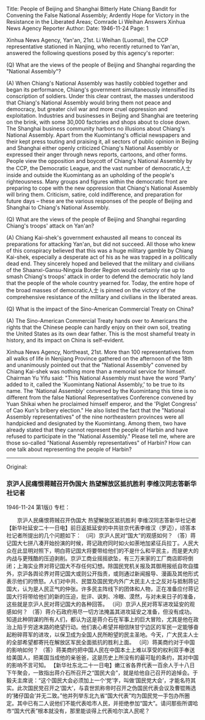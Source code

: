 Title: People of Beijing and Shanghai Bitterly Hate Chiang Bandit for Convening the False National Assembly; Ardently Hope for Victory in the Resistance in the Liberated Areas; Comrade Li Weihan Answers Xinhua News Agency Reporter
Author:
Date: 1946-11-24
Page: 1

Xinhua News Agency, Yan'an, 21st. Li Weihan (Luomai), the CCP representative stationed in Nanjing, who recently returned to Yan'an, answered the following questions posed by this agency's reporter:

(Q) What are the views of the people of Beijing and Shanghai regarding the "National Assembly"?

(A) When Chiang's National Assembly was hastily cobbled together and began its performance, Chiang's government simultaneously intensified its conscription of soldiers. Under this clear contrast, the masses understood that Chiang's National Assembly would bring them not peace and democracy, but greater civil war and more cruel oppression and exploitation. Industries and businesses in Beijing and Shanghai are teetering on the brink, with some 30,000 factories and shops about to close down. The Shanghai business community harbors no illusions about Chiang's National Assembly. Apart from the Kuomintang's official newspapers and their kept press touting and praising it, all sectors of public opinion in Beijing and Shanghai either openly criticized Chiang's National Assembly or expressed their anger through news reports, cartoons, and other forms. People view the opposition and boycott of Chiang's National Assembly by the CCP, the Democratic League, and the vast number of democratic人士 inside and outside the Kuomintang as an upholding of the people's righteousness. Many groups and figures within the democratic front are preparing to cope with the new oppression that Chiang's National Assembly will bring them. Criticism, satire, cold indifference, and preparation for future days – these are the various responses of the people of Beijing and Shanghai to Chiang's National Assembly.

(Q) What are the views of the people of Beijing and Shanghai regarding Chiang's troops' attack on Yan'an?

(A) Chiang Kai-shek's government exhausted all means to conceal its preparations for attacking Yan'an, but did not succeed. All those who knew of this conspiracy believed that this was a huge military gamble by Chiang Kai-shek, especially a desperate act of his as he was trapped in a politically dead end. They sincerely hoped and believed that the military and civilians of the Shaanxi-Gansu-Ningxia Border Region would certainly rise up to smash Chiang's troops' attack in order to defend the democratic holy land that the people of the whole country yearned for. Today, the entire hope of the broad masses of democratic人士 is pinned on the victory of the comprehensive resistance of the military and civilians in the liberated areas.

(Q) What is the impact of the Sino-American Commercial Treaty on China?

(A) The Sino-American Commercial Treaty hands over to Americans the rights that the Chinese people can hardly enjoy on their own soil, treating the United States as its own dear father. This is the most shameful treaty in history, and its impact on China is self-evident.

Xinhua News Agency, Northeast, 21st. More than 100 representatives from all walks of life in Nenjiang Province gathered on the afternoon of the 18th and unanimously pointed out that the "National Assembly" convened by Chiang Kai-shek was nothing more than a memorial service for himself. Chairman Yu Yifu said: "This National Assembly must have the word 'Party' added to it, called the 'Kuomintang National Assembly,' to be true to its name. The 'National Assembly' convened by the Kuomintang this time is no different from the false National Representatives Conference convened by Yuan Shikai when he proclaimed himself emperor, and the 'Piglet Congress' of Cao Kun's bribery election." He also listed the fact that the "National Assembly representatives" of the nine northeastern provinces were all handpicked and designated by the Kuomintang. Among them, two have already stated that they cannot represent the people of Harbin and have refused to participate in the "National Assembly." Please tell me, where are those so-called "National Assembly representatives" of Harbin? How can one talk about representing the people of Harbin?



<hr /> 

Original: 


### 京沪人民痛恨蒋贼召开伪国大  热望解放区抵抗胜利  李维汉同志答新华社记者

1946-11-24
第1版()
专栏：

　　京沪人民痛恨蒋贼召开伪国大
    热望解放区抵抗胜利
    李维汉同志答新华社记者
    【新华社延安二十一日电】前日返抵延安的中共驻京代表李维汉（罗迈），顷答本社记者所提出的几个问题如下：
    （问）京沪人民对“国大”的观感如何？
    （答）蒋记国大七拼八凑开始扮演的时候，蒋记政府同时如火如荼地加紧征兵拉丁。人民大众在此显明对照下，明白蒋记国大将要带给他们的不是什么和平民主，而是更大的内战与更残酷的压迫剥削。京沪工商业摇摇欲坠，有三万来家的工厂商店即将倒闭；上海实业界对蒋记国大不存任何幻想。除国民党机关报及其御用报纸自吹自擂外，京沪各舆论界对蒋记国大或则公开指责，或则通过新闻报导、漫画及其他形式表示他们的愤怒。人们对中共、民盟及国民党内外广大民主人士之反对与抵制蒋记国大，认为是人民正气的仲张。许多民主阵线下的团体和人物，正在准备应付蒋记国大行将带给他们的新的压迫，批评、讽刺、冷眼、漠然，与对未来日子的准备，这些就是京沪人民对蒋记国大的各种回答。
    （问）京沪人民对蒋军进攻延安的观感如何？
    （答）蒋介石政府用尽一切方法掩盖其进攻延安之准备，但没有成功。知道此种阴谋的所有人们，都认为这是蒋介石在军事上的巨大冒险，尤其是他在政治上陷于穷途末路的绝望行动。他们衷心希望并相信陕甘宁边区的军民一定能够奋起粉碎蒋军的进攻，以保卫成为全国人民所盼望的民主圣地。今天，广大民主人士的全部希望都寄托在解放区军民全面抵抗的胜利上面。
    （问）蒋美商约对于中国的影响如何？
    （答）蒋美商约把中国人民在中国本土上难以享受的权利双手奉送给美国人，把美国当成他的亲爸爸，这是历史上所没有的最可耻的条约，其对中国的影响不言可知。
    【新华社东北二十一日电】嫩江省各界代表一百余人于十八日下午聚会，一致指出蒋介石所召开之“国民大会”，就是给他自己召开的追悼会。于毅夫主席说：“这个国民大会必须加上一个‘党’字，叫做‘国民党大会’，才能名符其实。此次国民党召开之‘国大’，与袁世凯称帝时召开之伪国民代表会议及曹锟贿选的‘猪仔国会’并无二致。”他并列举东北九省“国大代表”均为国民党一手包办所圈定。其中已有二人说他们不能代表哈市人民，并拒绝参加“国大”。请问那些所谓哈市“国大代表”根本就没有，那里能谈得上代表哈尔滨人民呢？
